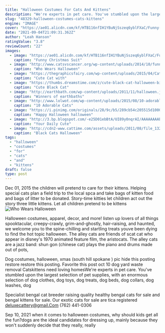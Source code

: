 ```yaml
---
title: "Halloween Costumes For Cats And Kittens"
description: "We're experts in pet care. You've stumbled upon the largest selection of pet supplies, with an enormous selection of dog clothes, dog toys, dog treats, dog beds, dog collars, dog leashes, dog"
slug: "48329-halloween-costumes-cats-kittens"
engine: "IMAGE"
cover: "https://ae01.alicdn.com/kf/HTB116nfIH1YBuNjSszeq6yblFXaC/Funny-Christmas-Suit-For-Cats-Hat-Scarfs-Costume-For-Dogs-Xmas-Kittens-Cat-Accessories-Pet-Supplies.jpg_q50.jpg"
date: "2021-09-04T21:09:31.362Z"
author: "Leah Hanson"
ratingValue: "3.8"
reviewCount: "22"
images:
  - image: "https://ae01.alicdn.com/kf/HTB116nfIH1YBuNjSszeq6yblFXaC/Funny-Christmas-Suit-For-Cats-Hat-Scarfs-Costume-For-Dogs-Xmas-Kittens-Cat-Accessories-Pet-Supplies.jpg_q50.jpg"
    caption: "Funny Christmas Suit"
  - image: "http://www.catsvscancer.org/wp-content/uploads/2014/10/funny-cute-Scuba-Cat-Halloween-Costume1.jpg"
    caption: "Who Wears Halloween"
  - image: "https://thegraphicsfairy.com/wp-content/uploads/2015/04/Cat-with-Teacup-Image-thm-GraphicsFairy.jpg"
    caption: "Cute Cat with"
  - image: "https://thumbs.dreamstime.com/z/cute-black-cat-halloween-bib-16388754.jpg"
    caption: "Cute Black Cat"
  - image: "http://earthbath.com/wp-content/uploads/2011/11/halloween.jpg"
    caption: "Winners of earthbaths"
  - image: "http://www.lolwot.com/wp-content/uploads/2015/08/10-adorable-cats-in-costumes-that-will-brighten-up-your-day.jpg"
    caption: "10 Adorable Cats"
  - image: "https://i.pinimg.com/originals/28/9c/b5/289cb54c205515d1000110bf97e27d50.jpg"
    caption: "Happy Halloween halloween"
  - image: "http://3.bp.blogspot.com/-e25D01ebBtA/UI89y0nqrAI/AAAAAAAAEo8/Rw3zWmXIhws/s1600/banana-moo_sm.jpg"
    caption: "Your Daily Cute"
  - image: "http://cdn2-www.cattime.com/assets/uploads/2011/08/file_132_black-cat-safety-on-halloween.jpg"
    caption: "Black Cats Halloween"
tags:
  - "halloween"
  - "costumes"
  - "for"
  - "cats"
  - "and"
  - "kittens"
draft: false
type: post
---
```


Dec 01, 2015 the children will pretend to care for their kittens. Helping special cats plan a field trip to the local spca and take bags of kitten food and bags of litter to be donated. Story-time kitties let children act out the story three little kittens. Let all children pretend to be kittens
![Who Wears Halloween](http://www.catsvscancer.org/wp-content/uploads/2014/10/funny-cute-Scuba-Cat-Halloween-Costume1.jpg "Who Wears Halloween")

Halloween costumes, apparel, decor, and more! listen up lovers of all things spooktacular, creepy-crawly, grim-and-ghostly, hair-raising, and haunted, we welcome you to the spine-chilling and startling treats youve been dying to find  the hot topic halloween. The alley cats are friends of scat cat who appear in disney&#39;s 1970 animated feature film, the aristocats. The alley cats are a jazz band: shun gon (chinese cat) plays the piano and drums made out of pots,
<!--inArticleAds-->

<!--galleryOne-->

Dog costumes, halloween, xmas (south hill spokane ) pic hide this posting restore restore this posting. Favorite this post oct 10 dog yard waste removal  Catskittens need loving homesWe're experts in pet care. You've stumbled upon the largest selection of pet supplies, with an enormous selection of dog clothes, dog toys, dog treats, dog beds, dog collars, dog leashes, dog
<!--inArticleAds-->

<!--galleryTwo-->

Specialist bengal cat breeder raising quality healthy bengal cats for sale and bengal kittens for sale. Our exotic cats for sale are tica registered deluxecattery@gmail.Com (762) 441-0306
<!--galleryThree-->

Sep 10, 2021 when it comes to halloween costumes, why should kids get all the fun?dogs are the ideal candidates for dressing up, mainly because they won't suddenly decide that they really, really